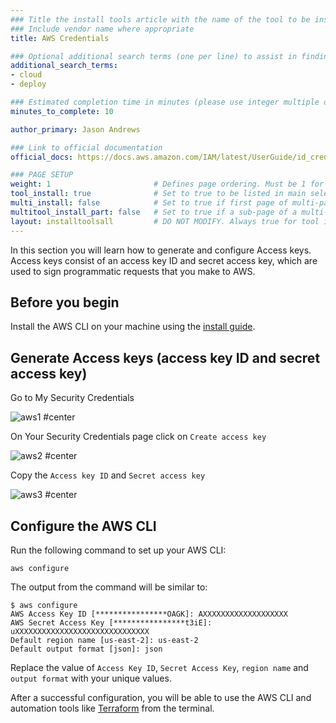 ```yaml
---
### Title the install tools article with the name of the tool to be installed
### Include vendor name where appropriate
title: AWS Credentials

### Optional additional search terms (one per line) to assist in finding the article
additional_search_terms:
- cloud
- deploy

### Estimated completion time in minutes (please use integer multiple of 5)
minutes_to_complete: 10

author_primary: Jason Andrews

### Link to official documentation
official_docs: https://docs.aws.amazon.com/IAM/latest/UserGuide/id_credentials_access-keys.html

### PAGE SETUP
weight: 1                       # Defines page ordering. Must be 1 for first (or only) page.
tool_install: true              # Set to true to be listed in main selection page, else false
multi_install: false            # Set to true if first page of multi-page article, else false
multitool_install_part: false   # Set to true if a sub-page of a multi-page article, else false
layout: installtoolsall         # DO NOT MODIFY. Always true for tool install articles
---
```


In this section you will learn how to generate and configure Access keys. Access keys consist of an access key ID and secret access key, which are used to sign programmatic requests that you make to AWS.

## Before you begin

Install the AWS CLI on your machine using the [install guide](/install-guides/aws-cli/).

## Generate Access keys (access key ID and secret access key)

Go to My Security Credentials

![aws1 #center](https://github.com/ArmDeveloperEcosystem/arm-learning-paths/assets/40816837/e1ab1ea2-86a0-404e-be52-629f9f1a9695)

On Your Security Credentials page click on `Create access key`

![aws2 #center](https://github.com/ArmDeveloperEcosystem/arm-learning-paths/assets/40816837/a5d9dcd7-640d-44ee-9bc8-791c10796b13 "Access keys")


Copy the `Access key ID` and `Secret access key`

![aws3 #center](https://github.com/ArmDeveloperEcosystem/arm-learning-paths/assets/40816837/699c3643-f979-4548-81f9-4300828b6a06 "Copy keys")


## Configure the AWS CLI

Run the following command to set up your AWS CLI:

```console
aws configure
```
The output from the command will be similar to:

```output
$ aws configure
AWS Access Key ID [****************OAGK]: AXXXXXXXXXXXXXXXXXXX
AWS Secret Access Key [****************t3iE]: uXXXXXXXXXXXXXXXXXXXXXXXXXXXXXX
Default region name [us-east-2]: us-east-2
Default output format [json]: json
```

Replace the value of `Access Key ID`, `Secret Access Key`, `region name` and `output format` with your unique values.

After a successful configuration, you will be able to use the AWS CLI and automation tools like [Terraform](../terraform) from the terminal.

